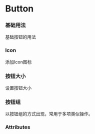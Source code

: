 # Button

### 基础用法 
基础按钮的用法
<ClientOnly>
  <Button-Default></Button-Default>
</ClientOnly>

### Icon
添加Icon图标
<ClientOnly>
  <Button-Icon></Button-Icon>
</ClientOnly>

### 按钮大小
设置按钮大小
<ClientOnly>
  <Button-Size></Button-Size>
</ClientOnly>


### 按钮组
以按钮组的方式出现，常用于多项类似操作。
<ClientOnly>
  <Button-Group></Button-Group>
</ClientOnly>

### Attributes
<ClientOnly>
  <Button-Attributes></Button-Attributes>
</ClientOnly>
